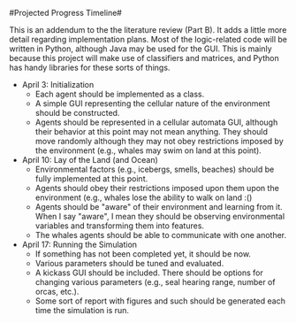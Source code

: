 #Projected Progress Timeline#

This is an addendum to the the literature review (Part B). It adds a little more detail regarding implementation plans. Most of the logic-related code will be written in Python, although Java may be used for the GUI. This is mainly because this project will make use of classifiers and matrices, and Python has handy libraries for these sorts of things.

* April 3: Initialization 
  - Each agent should be implemented as a class.
  - A simple GUI representing the cellular nature of the environment should be constructed.
  - Agents should be represented in a cellular automata GUI, although their behavior at this point may not mean anything. They should move randomly although they may not obey restrictions imposed by the environment (e.g., whales may swim on land at this point).
* April 10: Lay of the Land (and Ocean)
  - Environmental factors (e.g., icebergs, smells, beaches) should be fully implemented at this point.
  - Agents should obey their restrictions imposed upon them upon the environment (e.g., whales lose the ability to walk on land :()
  - Agents should be "aware" of their environment and learning from it. When I say "aware", I mean they should be observing environmental variables and transforming them into features. 
  - The whales agents should be able to communicate with one another.
* April 17: Running the Simulation
  - If something has not been completed yet, it should be now.
  - Various parameters should be tuned and evaluated.
  - A kickass GUI should be included. There should be options for changing various parameters (e.g., seal hearing range, number of orcas, etc.).
  - Some sort of report with figures and such should be generated each time the simulation is run.

